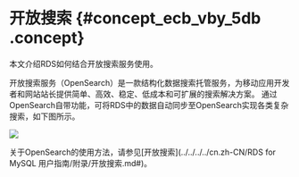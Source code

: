 # 开放搜索 {#concept_ecb_vby_5db .concept}

本文介绍RDS如何结合开放搜索服务使用。

开放搜索服务（OpenSearch）是一款结构化数据搜索托管服务，为移动应用开发者和网站站长提供简单、高效、稳定、低成本和可扩展的搜索解决方案。 通过OpenSearch自带功能，可将RDS中的数据自动同步至OpenSearch实现各类复杂搜索，如下图所示。

![](http://static-aliyun-doc.oss-cn-hangzhou.aliyuncs.com/assets/img/7798/15687914251678_zh-CN.png)

关于OpenSearch的使用方法，请参见[开放搜索](../../../../cn.zh-CN/RDS for MySQL 用户指南/附录/开放搜索.md#)。

